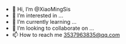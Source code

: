 - 👋 Hi, I’m @XiaoMingSis
- 👀 I’m interested in ...
- 🌱 I’m currently learning ...
- 💞️ I’m looking to collaborate on ...
- 📫 How to reach me 3537963835@qq.com

<!---
XiaoMingSis/XiaoMingSis is a ✨ special ✨ repository because its `README.md` (this file) appears on your GitHub profile.
You can click the Preview link to take a look at your changes.
--->
